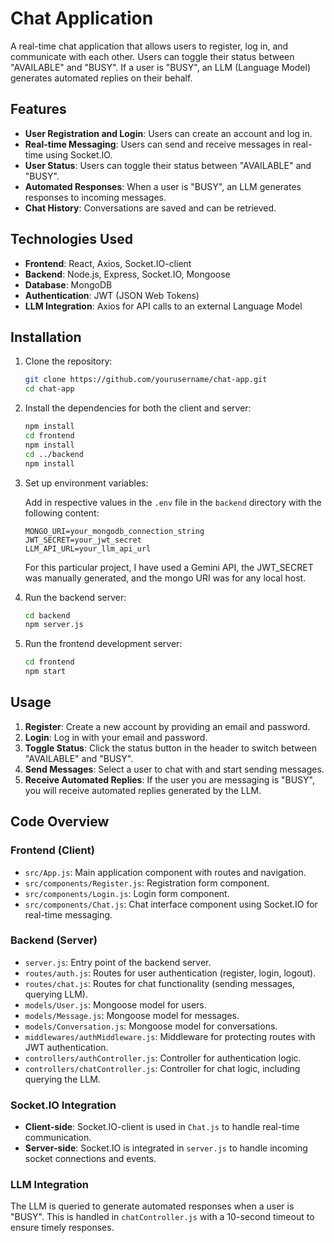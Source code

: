 # Chat Application

A real-time chat application that allows users to register, log in, and communicate with each other. Users can toggle their status between "AVAILABLE" and "BUSY". If a user is "BUSY", an LLM (Language Model) generates automated replies on their behalf.

## Features

- **User Registration and Login**: Users can create an account and log in.
- **Real-time Messaging**: Users can send and receive messages in real-time using Socket.IO.
- **User Status**: Users can toggle their status between "AVAILABLE" and "BUSY".
- **Automated Responses**: When a user is "BUSY", an LLM generates responses to incoming messages.
- **Chat History**: Conversations are saved and can be retrieved.

## Technologies Used

- **Frontend**: React, Axios, Socket.IO-client
- **Backend**: Node.js, Express, Socket.IO, Mongoose
- **Database**: MongoDB
- **Authentication**: JWT (JSON Web Tokens)
- **LLM Integration**: Axios for API calls to an external Language Model

## Installation

1. Clone the repository:
   ```bash
   git clone https://github.com/yourusername/chat-app.git
   cd chat-app
   ```

2. Install the dependencies for both the client and server:
   ```bash
   npm install
   cd frontend
   npm install
   cd ../backend
   npm install
   ```

3. Set up environment variables:

   Add in respective values in the `.env` file in the `backend` directory with the following content:
   ```env
   MONGO_URI=your_mongodb_connection_string
   JWT_SECRET=your_jwt_secret
   LLM_API_URL=your_llm_api_url
   ```
   For this particular project, I have used a Gemini API, the JWT_SECRET was manually generated, and the mongo URI was for any local host. 

4. Run the backend server:
   ```bash
   cd backend
   npm server.js
   ```

5. Run the frontend development server:
   ```bash
   cd frontend
   npm start
   ```

## Usage

1. **Register**: Create a new account by providing an email and password.
2. **Login**: Log in with your email and password.
3. **Toggle Status**: Click the status button in the header to switch between "AVAILABLE" and "BUSY".
4. **Send Messages**: Select a user to chat with and start sending messages.
5. **Receive Automated Replies**: If the user you are messaging is "BUSY", you will receive automated replies generated by the LLM.

## Code Overview

### Frontend (Client)

- `src/App.js`: Main application component with routes and navigation.
- `src/components/Register.js`: Registration form component.
- `src/components/Login.js`: Login form component.
- `src/components/Chat.js`: Chat interface component using Socket.IO for real-time messaging.

### Backend (Server)

- `server.js`: Entry point of the backend server.
- `routes/auth.js`: Routes for user authentication (register, login, logout).
- `routes/chat.js`: Routes for chat functionality (sending messages, querying LLM).
- `models/User.js`: Mongoose model for users.
- `models/Message.js`: Mongoose model for messages.
- `models/Conversation.js`: Mongoose model for conversations.
- `middlewares/authMiddleware.js`: Middleware for protecting routes with JWT authentication.
- `controllers/authController.js`: Controller for authentication logic.
- `controllers/chatController.js`: Controller for chat logic, including querying the LLM.

### Socket.IO Integration

- **Client-side**: Socket.IO-client is used in `Chat.js` to handle real-time communication.
- **Server-side**: Socket.IO is integrated in `server.js` to handle incoming socket connections and events.

### LLM Integration

The LLM is queried to generate automated responses when a user is "BUSY". This is handled in `chatController.js` with a 10-second timeout to ensure timely responses.
